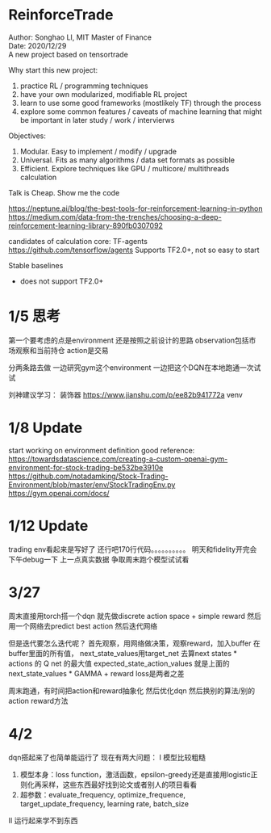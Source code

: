 # ReinforceTrade
Author: Songhao LI, MIT Master of Finance\
Date: 2020/12/29\
A new project based on tensortrade

Why start this new project: 
1) practice RL / programming techniques
2) have your own modularized, modifiable RL project
3) learn to use some good frameworks (mostlikely TF) through the process
4) explore some common features / caveats of machine learning that might be important in later study / work / intervierws


Objectives:
1) Modular. Easy to implement / modify / upgrade 
2) Universal. Fits as many algorithms / data set formats as possible
3) Efficient. Explore techniques like GPU / multicore/ multithreads calculation

Talk is Cheap. Show me the code

https://neptune.ai/blog/the-best-tools-for-reinforcement-learning-in-python
https://medium.com/data-from-the-trenches/choosing-a-deep-reinforcement-learning-library-890fb0307092

candidates of calculation core:
TF-agents https://github.com/tensorflow/agents
Supports TF2.0+, not so easy to start

Stable baselines
- does not support TF2.0+


# 1/5 思考
第一个要考虑的点是environment
还是按照之前设计的思路 observation包括市场观察和当前持仓
action是交易

分两条路去做 一边研究gym这个environment 一边把这个DQN在本地跑通一次试试

刘神建议学习：
装饰器 https://www.jianshu.com/p/ee82b941772a
venv

# 1/8 Update
start working on environment definition
good reference: 
https://towardsdatascience.com/creating-a-custom-openai-gym-environment-for-stock-trading-be532be3910e
https://github.com/notadamking/Stock-Trading-Environment/blob/master/env/StockTradingEnv.py 
https://gym.openai.com/docs/

# 1/12 Update
trading env看起来是写好了 还行吧170行代码。。。。。。。。。。
明天和fidelity开完会 下午debug一下 上一点真实数据 争取周末跑个模型试试看

# 3/27 
周末直接用torch搭一个dqn
就先做discrete action space + simple reward
然后用一个网络去predict best action
然后迭代网络

但是迭代要怎么迭代呢？
首先观察，用网络做决策，观察reward，加入buffer
在buffer里面的所有值，
  next_state_values用target_net 去算next states * actions 的 Q net 的最大值
  expected_state_action_values 就是上面的 next_state_values * GAMMA + reward
  loss是两者之差



周末跑通，有时间把action和reward抽象化
然后优化dqn
然后换别的算法/别的action reward方法

# 4/2
dqn搭起来了也简单能运行了
现在有两大问题：
I 模型比较粗糙
1. 模型本身：loss function，激活函数，epsilon-greedy还是直接用logistic正则化再采样，这些东西最好找到论文或者别人的项目看看
2. 超参数：evaluate_frequency, optimize_frequence, target_update_frequency, learning rate, batch_size

II 运行起来学不到东西
